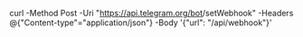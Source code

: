 curl -Method Post -Uri "https://api.telegram.org/bot<TOKEN do SEU BOT>/setWebhook" -Headers @{"Content-type"="application/json"} -Body '{"url": "<URL Vercel do seu BOT>/api/webhook"}'
